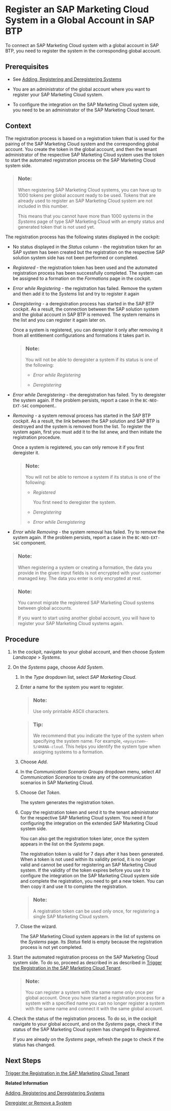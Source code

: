 <!-- loioe9d975a45c954501bbe59e39dfb468c0 -->

# Register an SAP Marketing Cloud System in a Global Account in SAP BTP

To connect an SAP Marketing Cloud system with a global account in SAP BTP, you need to register the system in the corresponding global account.



<a name="loioe9d975a45c954501bbe59e39dfb468c0__prereq_l4m_s5b_fhb"/>

## Prerequisites

-   See [Adding, Registering and Deregistering Systems](adding-registering-and-deregistering-systems-2ffdaff.md)

-   You are an administrator of the global account where you want to register your SAP Marketing Cloud system.

-   To configure the integration on the SAP Marketing Cloud system side, you need to be an administrator of the SAP Marketing Cloud tenant.




<a name="loioe9d975a45c954501bbe59e39dfb468c0__context_d5k_gxw_2pb"/>

## Context

The registration process is based on a registration token that is used for the pairing of the SAP Marketing Cloud system and the corresponding global account. You create the token in the global account, and then the tenant administrator of the respective SAP Marketing Cloud system uses the token to start the automated registration process on the SAP Marketing Cloud system side.

> ### Note:  
> When registering SAP Marketing Cloud systems, you can have up to 1000 tokens per global account ready to be used. Tokens that are already used to register an SAP Marketing Cloud system are not included in this number.
> 
> This means that you cannot have more than 1000 systems in the *Systems* page of type SAP Marketing Cloud with an empty status and generated token that is not used yet.

The registration process has the following states displayed in the cockpit:

-   No status displayed in the *Status* column - the registration token for an SAP system has been created but the registration on the respective SAP solution system side has not been performed or completed.

-   *Registered* - the registration token has been used and the automated registration process has been successfully completed. The system can be assigned to a formation on the *Formations* page in the cockpit.
-   *Error while Registering* - the registration has failed. Remove the system and then add it to the *Systems* list and try to register it again
-   *Deregistering* - а deregistration process has started in the SAP BTP cockpit. As a result, the connection between the SAP solution system and the global account in SAP BTP is removed. The system remains in the list and you can register it again later on.

    Once a system is registered, you can deregister it only after removing it from all entitlement configurations and formations it takes part in.

    > ### Note:  
    > You will not be able to deregister a system if its status is one of the following:
    > 
    > -   *Error while Registering*
    > 
    > -   *Deregistering*

-   *Error while Deregistering* - the deregistration has failed. Try to deregister the system again. If the problem persists, report a case in the `BC-NEO-EXT-S4C` component..
-   *Removing* - a system removal process has started in the SAP BTP cockpit. As a result, the link between the SAP solution and SAP BTP is destroyed and the system is removed from the list. To register the system again, first you must add it to the list anew, and then initiate the registration procedure.

    Once a system is registered, you can only remove it if you first deregister it.

    > ### Note:  
    > You will not be able to remove a system if its status is one of the following:
    > 
    > -   *Registered*
    > 
    >     You first need to deregister the system.
    > 
    > -   *Deregistering*
    > 
    > -   *Error while Deregistering*

-   *Error while Removing* - the system removal has failed. Try to remove the system again. If the problem persists, report a case in the `BC-NEO-EXT-S4C` component.

> ### Note:  
> When registering a system or creating a formation, the data you provide in the given input fields is not encrypted with your customer managed key. The data you enter is only encrypted at rest.

> ### Note:  
> You cannot migrate the registered SAP Marketing Cloud systems between global accounts.
> 
> If you want to start using another global account, you will have to register your SAP Marketing Cloud systems again.



<a name="loioe9d975a45c954501bbe59e39dfb468c0__steps_iw4_jxw_2pb"/>

## Procedure

1.  In the cockpit, navigate to your global account, and then choose *System Landscape* \> *Systems*.

2.  On the *Systems* page, choose *Add System*.

    1.  In the *Type* dropdown list, select *SAP Marketing Cloud*.

    2.  Enter a name for the system you want to register.

        > ### Note:  
        > Use only printable ASCII characters.

        > ### Tip:  
        > We recommend that you indicate the type of the system when specifying the system name. For example, <code><i class="varname">&lt;mysystem&gt;</i>-S/4HANA-cloud</code>. This helps you identify the system type when assigning systems to a formation.

    3.  Choose *Add*.

    4.  In the *Communication Scenario Groups* dropdown menu, select *All Communication Scenarios* to create any of the communication scenarios in SAP Marketing Cloud.

    5.  Choose *Get Token*.

        The system generates the registration token.

    6.  Copy the registration token and send it to the tenant administrator for the respective SAP Marketing Cloud system. You need it for configuring the integration on the extended SAP Marketing Cloud system side.

        You can also get the registration token later, once the system appears in the list on the *Systems* page.

        The registration token is valid for 7 days after it has been generated. When a token is not used within its validity period, it is no longer valid and cannot be used for registering an SAP Marketing Cloud system. If the validity of the token expires before you use it to configure the integration on the SAP Marketing Cloud system side and complete the registration, you need to get a new token. You can then copy it and use it to complete the registration.

        > ### Note:  
        > A registration token can be used only once, for registering a single SAP Marketing Cloud system.

    7.  Close the wizard.

        The SAP Marketing Cloud system appears in the list of systems on the *Systems* page. Its *Status* field is empty because the registration process is not yet completed.


3.  Start the automated registration process on the SAP Marketing Cloud system side. To do so, proceed as described in as described in [Trigger the Registration in the SAP Marketing Cloud Tenant](trigger-the-registration-in-the-sap-marketing-cloud-tenant-d7416c3.md).

    > ### Note:  
    > You can register a system with the same name only once per global account. Once you have started a registration process for a system with a specified name you can no longer register a system with the same name and connect it with the same global account.

4.  Check the status of the registration process. To do so, in the cockpit navigate to your global account, and on the *Systems* page, check if the status of the SAP Marketing Cloud system has changed to *Registered*.

    If you are already on the *Systems* page, refresh the page to check if the status has changed.




<a name="loioe9d975a45c954501bbe59e39dfb468c0__postreq_a24_pnx_2pb"/>

## Next Steps

[Trigger the Registration in the SAP Marketing Cloud Tenant](trigger-the-registration-in-the-sap-marketing-cloud-tenant-d7416c3.md)

**Related Information**  


[Adding, Registering and Deregistering Systems](adding-registering-and-deregistering-systems-2ffdaff.md "To connect an SAP system with a global account in SAP BTP, you need to register the system. You can also add and work with a third-party systems.")

[Deregister or Removе a System](deregister-or-remov-a-system-0c6f498.md "When you no longer need the system to be paired with your global account, you can deregister or remove it depending on its status.")

